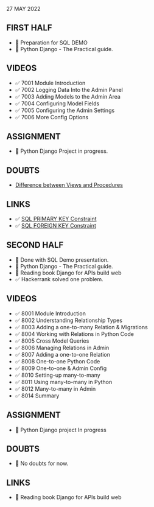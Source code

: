 27 MAY 2022

## FIRST HALF

- 🚧 Preparation for SQL DEMO
- 🚧 Python Django - The Practical guide.

## VIDEOS

- ✅ 7001 Module Introduction
- ✅ 7002 Logging Data Into the Admin Panel
- ✅ 7003 Adding Models to the Admin Area
- ✅ 7004 Configuring Model Fields
- ✅ 7005 Configuring the Admin Settings
- ✅ 7006 More Config Options

## ASSIGNMENT

- 🚧 Python Django Project in progress.

## DOUBTS

- [Difference between Views and Procedures](https://dev.to/rachelsoderberg/comparing-sql-views-and-stored-procedures-4pfb)

## LINKS

- ✅ [SQL PRIMARY KEY Constraint](https://www.w3schools.com/sql/sql_foreignkey.asp)
- ✅ [SQL FOREIGN KEY Constraint](https://www.w3schools.com/sql/sql_foreignkey.asp) 

## SECOND HALF

- 🚧 Done with SQL Demo presentation.
- 🚧 Python Django - The Practical guide.
- 🚧 Reading book Django for APIs build web 
- ✅ Hackerrank solved one problem.

## VIDEOS

- ✅ 8001 Module Introduction
- ✅ 8002 Understanding Relationship Types
- ✅ 8003 Adding a one-to-many Relation & Migrations
- ✅ 8004 Working with Relations in Python Code
- ✅ 8005 Cross Model Queries
- ✅ 8006 Managing Relations in Admin
- ✅ 8007 Adding a one-to-one Relation
- ✅ 8008 One-to-one Python Code
- ✅ 8009 One-to-one & Admin Config
- ✅ 8010 Setting-up many-to-many
- ✅ 8011 Using many-to-many in Python
- ✅ 8012 Many-to-many in Admin
- ✅ 8014 Summary

## ASSIGNMENT

- 🚧 Python Django project In progress


## DOUBTS

- 🚫 No doubts for now.

## LINKS

- 🚧 Reading book Django for APIs build web 

